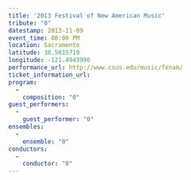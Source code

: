 ```yaml
---
title: '2013 Festival of New American Music'
tribute: "0"
datestamp: 2013-11-09
event_time: 08:00 PM
location: Sacramento
latitude: 38.5815719
longitude: -121.4943996
performance_url: http://www.csus.edu/music/fenam/
ticket_information_url: 
program: 
  -
    composition: "0"
guest_performers: 
  -
    guest_performer: "0"
ensembles: 
  -
    ensemble: "0"
conductors: 
  -
    conductor: "0"
---
```

